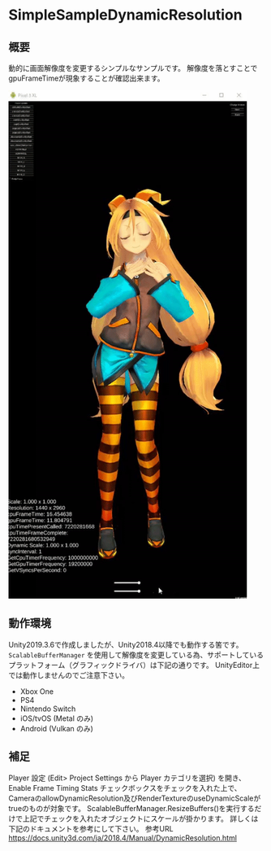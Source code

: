 # SimpleSampleDynamicResolution
## 概要
動的に画面解像度を変更するシンプルなサンプルです。
解像度を落とすことでgpuFrameTimeが現象することが確認出来ます。

![alt text](Docs/a71c6812dc6367c15dd8de60c5b21cf2.gif)

## 動作環境
Unity2019.3.6で作成しましたが、Unity2018.4以降でも動作する筈です。
`ScalableBufferManager` を使用して解像度を変更している為、サポートしているプラットフォーム（グラフィックドライバ）は下記の通りです。
UnityEditor上では動作しませんのでご注意下さい。
- Xbox One
- PS4
- Nintendo Switch
- iOS/tvOS (Metal のみ)
- Android (Vulkan のみ)

## 補足
Player 設定 (Edit> Project Settings から Player カテゴリを選択) を開き、Enable Frame Timing Stats チェックボックスをチェックを入れた上で、CameraのallowDynamicResolution及びRenderTextureのuseDynamicScaleがtrueのものが対象です。
ScalableBufferManager.ResizeBuffers()を実行するだけで上記でチェックを入れたオブジェクトにスケールが掛かります。
詳しくは下記のドキュメントを参考にして下さい。
参考URL
https://docs.unity3d.com/ja/2018.4/Manual/DynamicResolution.html
